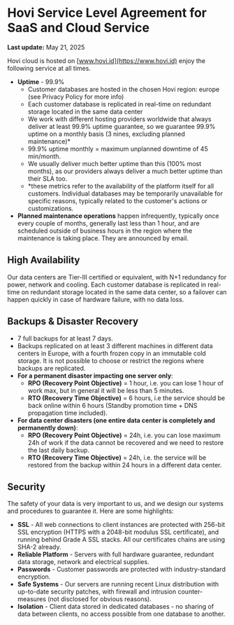 # Hovi Service Level Agreement for SaaS and Cloud Service

**Last update:** May 21, 2025

Hovi cloud is hosted on [www.hovi.id](https://www.hovi.id) enjoy the following service at all times.

- **Uptime** - 99.9%
  - Customer databases are hosted in the chosen Hovi region: europe (see Privacy Policy for more info)
  - Each customer database is replicated in real-time on redundant storage located in the same data center
  - We work with different hosting providers worldwide that always deliver at least 99.9% uptime guarantee, so we guarantee 99.9% uptime on a monthly basis (3 nines, excluding planned maintenance)*
  - 99.9% uptime monthly = maximum unplanned downtime of 45 min/month.
  - We usually deliver much better uptime than this (100% most months), as our providers always deliver a much better uptime than their SLA too.
  - *these metrics refer to the availability of the platform itself for all customers. Individual databases may be temporarily unavailable for specific reasons, typically related to the customer's actions or customizations.
- **Planned maintenance operations** happen infrequently, typically once every couple of months, generally last less than 1 hour, and are scheduled outside of business hours in the region where the maintenance is taking place. They are announced by email.

## High Availability

Our data centers are Tier-III certified or equivalent, with N+1 redundancy for power, network and cooling. Each customer database is replicated in real-time on redundant storage located in the same data center, so a failover can happen quickly in case of hardware failure, with no data loss.

## Backups & Disaster Recovery

- 7 full backups for at least 7 days.
- Backups replicated on at least 3 different machines in different data centers in Europe, with a fourth frozen copy in an immutable cold storage. It is not possible to choose or restrict the regions where backups are replicated.
- **For a permanent disaster impacting one server only**:
  - **RPO (Recovery Point Objective)** = 1 hour, i.e. you can lose 1 hour of work max, but in general it will be less than 5 minutes.
  - **RTO (Recovery Time Objective)** = 6 hours, i.e the service should be back online within 6 hours  (Standby promotion time + DNS propagation time included).
- **For data center disasters (one entire data center is completely and permanently down)**:
  - **RPO (Recovery Point Objective)** = 24h, i.e. you can lose maximum 24h of work if the data cannot be recovered and we need to restore the last daily backup.
  - **RTO (Recovery Time Objective)** = 24h, i.e. the service will be restored from the backup within 24 hours in a different data center.

## Security

The safety of your data is very important to us, and we design our systems and procedures to guarantee it. Here are some highlights:

- **SSL** - All web connections to client instances are protected with 256-bit SSL encryption (HTTPS with a 2048-bit modulus SSL certificate), and running behind Grade A SSL stacks. All our certificates chains are using SHA-2 already.
- **Reliable Platform** - Servers with full hardware guarantee, redundant data storage, network and electrical supplies.
- **Passwords** - Customer passwords are protected with industry-standard encryption.
- **Safe Systems** - Our servers are running recent Linux distribution with up-to-date security patches, with firewall and intrusion counter-measures (not disclosed for obvious reasons).
- **Isolation** - Client data stored in dedicated databases - no sharing of data between clients, no access possible from one database to another.
